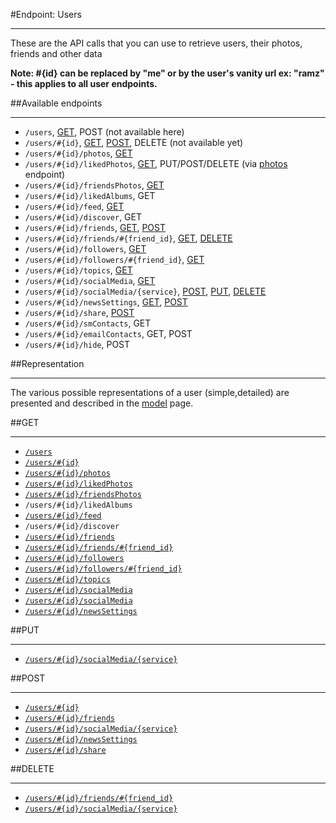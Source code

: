 #Endpoint: Users
***

These are the API calls that you can use to retrieve users, their photos, friends and other data

**Note: #{id} can be replaced by "me" or by the user's vanity url ex: "ramz" - this applies to all user endpoints.**

##Available endpoints
***

* `/users`, [GET](users/GET_users.md#files), POST (not available here)
* `/users/#{id}`, [GET](users/GET_users_id.md#files), [POST](users/POST_users_id.md#files), DELETE (not available yet)
* `/users/#{id}/photos`, [GET](users/GET_users_id_photos.md#files)
* `/users/#{id}/likedPhotos`, [GET](users/GET_users_id_likedPhotos.md#files), PUT/POST/DELETE (via [photos](https://github.com/eyeem/API/blob/master/endpoints/photos.md#files) endpoint)
* `/users/#{id}/friendsPhotos`, [GET](users/GET_users_id_friendsPhotos.md#files)
* `/users/#{id}/likedAlbums`, GET
* `/users/#{id}/feed`, [GET](users/GET_users_id_feed.md#files)
* `/users/#{id}/discover`, GET
* `/users/#{id}/friends`, [GET](users/GET_users_id_friends.md#files), [POST](users/POST_users_id_friends.md#files)
* `/users/#{id}/friends/#{friend_id}`, [GET](users/GET_users_id_friends_id.md#files),  [DELETE](users/DELETE_users_id_friends_id.md#files)
* `/users/#{id}/followers`, [GET](users/GET_users_id_followers.md#files)
* `/users/#{id}/followers/#{friend_id}`, [GET](users/GET_users_id_followers_id.md#files)
* `/users/#{id}/topics`, [GET](users/GET_users_id_topics.md#files)
* `/users/#{id}/socialMedia`, [GET](users/GET_users_id_socialMedia.md#files)
* `/users/#{id}/socialMedia/{service}`, [POST](users/POST_users_id_socialMedia_service.md#files), [PUT](users/PUT_users_id_socialMedia_service.md#files), [DELETE](users/DELETE_users_id_socialMedia_service.md#files)
* `/users/#{id}/newsSettings`, [GET](users/GET_users_id_newsSettings.md#files), [POST](users/POST_users_id_newsSettings.md#files)
* `/users/#{id}/share`, [POST](users/POST_users_id_share.md#files)
* `/users/#{id}/smContacts`, GET
* `/users/#{id}/emailContacts`, GET, POST
* `/users/#{id}/hide`, POST

##Representation
***

The various possible representations of a user (simple,detailed) are presented and described in the [model](../resources/model.md#files) page.



##GET
***

* [`/users`](users/GET_users.md#files)
* [`/users/#{id}`](users/GET_users_id.md#files)
* [`/users/#{id}/photos`](users/GET_users_id_photos.md#files)
* [`/users/#{id}/likedPhotos`](users/GET_users_id_photos.md#files)
* [`/users/#{id}/friendsPhotos`](users/GET_users_id_friendsPhotos.md#files)
* `/users/#{id}/likedAlbums`
* [`/users/#{id}/feed`](users/GET_users_id_feed.md#files)
* `/users/#{id}/discover`
* [`/users/#{id}/friends`](users/GET_users_id_friend.md#files) 
* [`/users/#{id}/friends/#{friend_id}`](users/GET_users_id_friends_id.md#files) 
* [`/users/#{id}/followers`](users/GET_users_id_followers.md#files) 
* [`/users/#{id}/followers/#{friend_id}`](users/GET_users_id_followers_id.md#files) 
* [`/users/#{id}/topics`](users/GET_users_id_topics.md#files) 
* [`/users/#{id}/socialMedia`](users/GET_users_id_socialMedia.md#files) 
* [`/users/#{id}/socialMedia`](users/GET_users_id_socialMedia.md#files) 
* [`/users/#{id}/newsSettings`](users/GET_users_id_newsSettings.md#files) 


##PUT
***

* [`/users/#{id}/socialMedia/{service}`](users/PUT_users_id_socialMedia_service.md#files)

##POST
***

* [`/users/#{id}`](users/POST_users_id.md#files)
* [`/users/#{id}/friends`](users/POST_users_id_friend.md#files) 
* [`/users/#{id}/socialMedia/{service}`](users/POST_users_id_socialMedia_service.md#files) 
* [`/users/#{id}/newsSettings`](users/POST_users_id_newsSettings.md#files) 
* [`/users/#{id}/share`](users/POST_users_id_share.md#files) 

##DELETE
***

* [`/users/#{id}/friends/#{friend_id}`](users/DELETE_users_id_friends_id.md#files) 
* [`/users/#{id}/socialMedia/{service}`](users/DELETE_users_id_socialMedia_service.md#files) 
